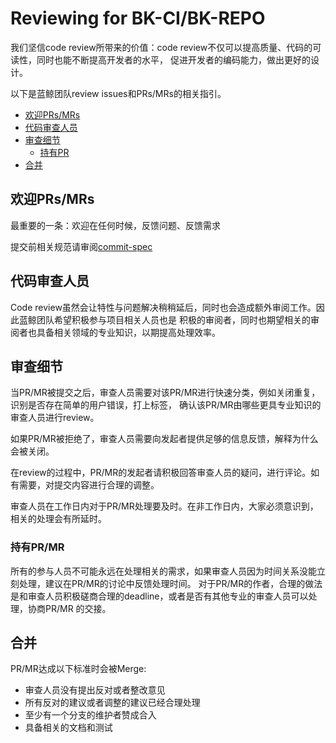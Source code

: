 # Reviewing for BK-CI/BK-REPO

我们坚信code review所带来的价值：code review不仅可以提高质量、代码的可读性，同时也能不断提高开发者的水平，
促进开发者的编码能力，做出更好的设计。

以下是蓝鲸团队review issues和PRs/MRs的相关指引。

- [欢迎PRs/MRs](#欢迎PRs/MRs)
- [代码审查人员](#代码审查人员)
- [审查细节](#审查细节)
    - [持有PR](#持有PR/MR)
- [合并](#合并)

## 欢迎PRs/MRs

最重要的一条：欢迎在任何时候，反馈问题、反馈需求

提交前相关规范请审阅[commit-spec](./commit-spec.md)

## 代码审查人员

Code review虽然会让特性与问题解决稍稍延后，同时也会造成额外审阅工作。因此蓝鲸团队希望积极参与项目相关人员也是
积极的审阅者，同时也期望相关的审阅者也具备相关领域的专业知识，以期提高处理效率。

## 审查细节

当PR/MR被提交之后，审查人员需要对该PR/MR进行快速分类，例如关闭重复，识别是否存在简单的用户错误，打上标签，
确认该PR/MR由哪些更具专业知识的审查人员进行review。

如果PR/MR被拒绝了，审查人员需要向发起者提供足够的信息反馈，解释为什么会被关闭。

在review的过程中，PR/MR的发起者请积极回答审查人员的疑问，进行评论。如有需要，对提交内容进行合理的调整。

审查人员在工作日内对于PR/MR处理要及时。在非工作日内，大家必须意识到，相关的处理会有所延时。

### 持有PR/MR

所有的参与人员不可能永远在处理相关的需求，如果审查人员因为时间关系没能立刻处理，建议在PR/MR的讨论中反馈处理时间。
对于PR/MR的作者，合理的做法是和审查人员积极磋商合理的deadline，或者是否有其他专业的审查人员可以处理，协商PR/MR
的交接。

## 合并

PR/MR达成以下标准时会被Merge:

* 审查人员没有提出反对或者整改意见
* 所有反对的建议或者调整的建议已经合理处理
* 至少有一个分支的维护者赞成合入
* 具备相关的文档和测试